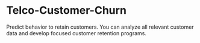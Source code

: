 # Telco-Customer-Churn
Predict behavior to retain customers. You can analyze all relevant customer data and develop focused customer retention programs. 
